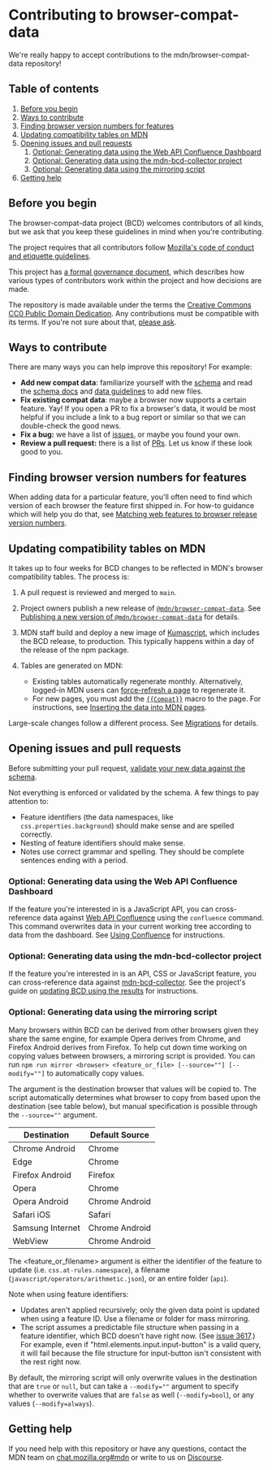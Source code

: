 # Contributing to browser-compat-data

We're really happy to accept contributions to the mdn/browser-compat-data repository!

## Table of contents

1. [Before you begin](#before-you-begin)
2. [Ways to contribute](#ways-to-contribute)
3. [Finding browser version numbers for features](#finding-browser-version-numbers-for-features)
4. [Updating compatibility tables on MDN](#updating-compatibility-tables-on-mdn)
5. [Opening issues and pull requests](#opening-issues-and-pull-requests)
   1. [Optional: Generating data using the Web API Confluence Dashboard](#optional-generating-data-using-the-web-api-confluence-dashboard)
   1. [Optional: Generating data using the mdn-bcd-collector project](#optional-generating-data-using-the-mdn-bcd-collector-project)
   1. [Optional: Generating data using the mirroring script](#optional-generating-data-using-the-mirroring-script)
6. [Getting help](#getting-help)

## Before you begin

The browser-compat-data project (BCD) welcomes contributors of all kinds, but we ask that you keep these guidelines in mind when you're contributing.

The project requires that all contributors follow [Mozilla's code of conduct and etiquette guidelines](/CODE_OF_CONDUCT.md).

This project has [a formal governance document](/GOVERNANCE.md), which describes how various types of contributors work within the project and how decisions are made.

The repository is made available under the terms the [Creative Commons CC0 Public Domain Dedication](/LICENSE). Any contributions must be compatible with its terms. If you're not sure about that, [please ask](#getting-help).

## Ways to contribute

There are many ways you can help improve this repository! For example:

- **Add new compat data**: familiarize yourself with the [schema](../schemas/compat-data.schema.json) and read the [schema docs](../schemas/compat-data-schema.md) and [data guidelines](data-guidelines.md) to add new files.
- **Fix existing compat data**: maybe a browser now supports a certain feature. Yay! If you open a PR to fix a browser's data, it would be most helpful if you include a link to a bug report or similar so that we can double-check the good news.
- **Fix a bug:** we have a list of [issues](https://github.com/mdn/browser-compat-data/issues),
  or maybe you found your own.
- **Review a pull request:** there is a list of [PRs](https://github.com/mdn/browser-compat-data/pulls).
  Let us know if these look good to you.

## Finding browser version numbers for features

When adding data for a particular feature, you'll often need to find which version of each browser the feature first shipped in. For how-to guidance which will help you do that, see [Matching web features to browser release version numbers](https://developer.mozilla.org/docs/MDN/Contribute/Processes/Matching_features_to_browser_version).

## Updating compatibility tables on MDN

It takes up to four weeks for BCD changes to be reflected in MDN's browser compatibility tables.
The process is:

1. A pull request is reviewed and merged to `main`.
2. Project owners publish a new release of [`@mdn/browser-compat-data`](https://www.npmjs.com/package/@mdn/browser-compat-data).
   See [Publishing a new version of `@mdn/browser-compat-data`](publishing.md) for details.
3. MDN staff build and deploy a new image of [Kumascript](https://github.com/mdn/kumascript), which includes the BCD release, to production.
   This typically happens within a day of the release of the npm package.
4. Tables are generated on MDN:

   - Existing tables automatically regenerate monthly.
     Alternatively, logged-in MDN users can [force-refresh a page](https://en.wikipedia.org/wiki/Wikipedia:Bypass_your_cache#Bypassing_cache) to regenerate it.
   - For new pages, you must add the [`{{Compat}}`](https://github.com/mdn/kumascript/blob/master/macros/Compat.ejs) macro to the page.
     For instructions, see [Inserting the data into MDN pages](https://developer.mozilla.org/en-US/docs/MDN/Contribute/Structures/Compatibility_tables#Inserting_the_data_into_MDN_pages).

Large-scale changes follow a different process. See [Migrations](migrations.md) for details.

## Opening issues and pull requests

Before submitting your pull request, [validate your new data against the schema](testing.md).

Not everything is enforced or validated by the schema. A few things to pay attention to:

- Feature identifiers (the data namespaces, like `css.properties.background`) should make sense and are spelled correctly.
- Nesting of feature identifiers should make sense.
- Notes use correct grammar and spelling. They should be complete sentences ending with a period.

### Optional: Generating data using the Web API Confluence Dashboard

If the feature you're interested in is a JavaScript API, you can cross-reference data against [Web API Confluence](https://web-confluence.appspot.com/) using the `confluence` command. This command overwrites data in your current working tree according to data from the dashboard. See [Using Confluence](using-confluence.md) for instructions.

### Optional: Generating data using the mdn-bcd-collector project

If the feature you're interested in is an API, CSS or JavaScript feature, you can cross-reference data against [mdn-bcd-collector](https://mdn-bcd-collector.appspot.com/). See the project's guide on [updating BCD using the results](https://github.com/foolip/mdn-bcd-collector#updating-bcd-using-the-results) for instructions.

### Optional: Generating data using the mirroring script

Many browsers within BCD can be derived from other browsers given they share the same engine, for example Opera derives from Chrome, and Firefox Android derives from Firefox. To help cut down time working on copying values between browsers, a mirroring script is provided. You can run `npm run mirror <browser> <feature_or_file> [--source=""] [--modify=""]` to automatically copy values.

The <browser> argument is the destination browser that values will be copied to. The script automatically determines what browser to copy from based upon the destination (see table below), but manual specification is possible through the `--source=""` argument.

| Destination      | Default Source |
| ---------------- | -------------- |
| Chrome Android   | Chrome         |
| Edge             | Chrome         |
| Firefox Android  | Firefox        |
| Opera            | Chrome         |
| Opera Android    | Chrome Android |
| Safari iOS       | Safari         |
| Samsung Internet | Chrome Android |
| WebView          | Chrome Android |

The <feature_or_filename> argument is either the identifier of the feature to update (i.e. `css.at-rules.namespace`), a filename (`javascript/operators/arithmetic.json`), or an entire folder (`api`).

Note when using feature identifiers:

- Updates aren't applied recursively; only the given data point is updated when using a feature ID. Use a filename or folder for mass mirroring.
- The script assumes a predictable file structure when passing in a feature identifier, which BCD doesn't have right now. (See [issue 3617](https://github.com/mdn/browser-compat-data/issues/3617).) For example, even if "html.elements.input.input-button" is a valid query, it will fail because the file structure for input-button isn't consistent with the rest right now.

By default, the mirroring script will only overwrite values in the destination that are `true` or `null`, but can take a `--modify=""` argument to specify whether to overwrite values that are `false` as well (`--modify=bool`), or any values (`--modify=always`).

## Getting help

If you need help with this repository or have any questions, contact the MDN team on [chat.mozilla.org#mdn](https://chat.mozilla.org/#/room/#mdn:mozilla.org) or write to us on [Discourse](https://discourse.mozilla-community.org/c/mdn).
